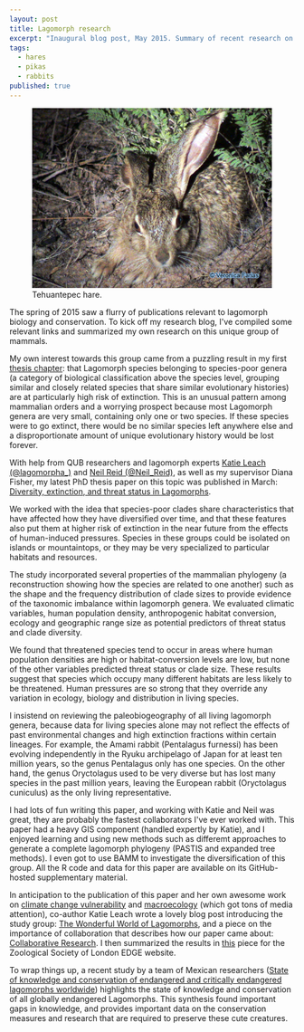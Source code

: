 ```yaml
---
layout: post
title: Lagomorph research
excerpt: "Inaugural blog post, May 2015. Summary of recent research on Lagomorpha (rabbits, hares, pikas)."
tags: 
  - hares
  - pikas
  - rabbits
published: true
---
```



<figure>
    <a href="/images/liebre.png"><img src="/images/liebre.png"></a>
        <figcaption>Tehuantepec hare.</figcaption>
</figure>

The spring of 2015 saw a flurry of publications relevant to lagomorph biology and conservation. To kick off my research blog, I've compiled some relevant links and summarized my own research on this unique group of mammals.  


My own interest towards this group came from a puzzling result in my first [thesis chapter](http://rspb.royalsocietypublishing.org/content/280/1765/20131092.short): that Lagomorph species belonging to species-poor genera (a category of biological classification above the species level, grouping similar and closely related species that share similar evolutionary histories) are at particularly high risk of extinction. This is an unusual pattern among mammalian orders and a worrying prospect because most Lagomorph genera are very small, containing only one or two species. If these species were to go extinct, there would be no similar species left anywhere else and a disproportionate amount of unique evolutionary history would be lost forever.  


With help from QUB researchers and lagomorph experts [Katie Leach (@lagomorpha_)](https://twitter.com/lagomorpha\_/)  and [Neil Reid (@Neil_Reid)](https://twitter.com/Neil_Reid), as well as my supervisor Diana Fisher, my latest PhD thesis paper on this topic was published in March:
[Diversity, extinction, and threat status in Lagomorphs](http://onlinelibrary.wiley.com/doi/10.1111/ecog.01063/full). 

We worked with the idea that species-poor clades share characteristics that have affected how they have diversified over time, and that these features also put them at higher risk of extinction in the near future from the effects of human-induced pressures. Species in these groups could be isolated on islands or mountaintops, or they may be very specialized to particular habitats and resources.  


The study incorporated several properties of the mammalian phylogeny (a reconstruction showing how the species are related to one another) such as the shape and the frequency distribution of clade sizes to provide evidence of the taxonomic imbalance within lagomorph genera. We evaluated climatic variables, human population density, anthropogenic habitat conversion, ecology and geographic range size as potential predictors of threat status and clade diversity.  


We found that threatened species tend to occur in areas where human population densities are high or habitat-conversion levels are low, but none of the other variables predicted threat status or clade size. These results suggest that species which occupy many different habitats are less likely to be threatened. Human pressures are so strong that they override any variation in ecology, biology and distribution in living species.  



I insistend on reviewing the paleobiogeography of all living lagomorph genera, because data for living species alone may not reflect the effects of past environmental changes and high extinction fractions within certain lineages. For example, the Amami rabbit (Pentalagus furnessi) has been evolving independently in the Ryuku archipelago of Japan for at least ten million years, so the genus Pentalagus only has one species. On the other hand, the genus Oryctolagus used to be very diverse but has lost many species in the past million years, leaving the European rabbit (Oryctolagus cuniculus) as the only living representative.  


I had lots of fun writing this paper, and working with Katie and Neil was great, they are probably the fastest collaborators I've ever worked with. This paper had a heavy GIS component (handled expertly by Katie), and I enjoyed learning and using new methods such as differemt approaches to generate a complete lagomorph phylogeny (PASTIS and expanded tree methods). I even got to use BAMM to investigate the diversification of this group. All the R code and data for this paper are available on its GitHub-hosted supplementary material.  


In anticipation to the publication of this paper and her own awesome work on [climate change vulnerability](http://dx.plos.org/10.1371/journal.pone.0122267) and [macroecology](http://onlinelibrary.wiley.com/doi/10.1111/mam.12035/abstract) (which got tons of media attention), co-author Katie Leach wrote a lovely blog post introducing the study group: 
[The Wonderful World of Lagomorphs](http://blogs.qub.ac.uk/qubio/2015/02/18/the-wonderful-world-of-lagomorphs/), and a piece on the importance of collaboration that describes how our paper came about: [Collaborative Research](https://blogs.qub.ac.uk/qubio/2015/03/20/collaborative-research/). I then summarized the results in [this](http://www.edgeofexistence.org/edgeblog/?p=8267) piece for the Zoological Society of London EDGE website.

To wrap things up, a recent study by a team of Mexican researchers ([State of knowledge and conservation of endangered and critically endangered lagomorphs worldwide](http://www.revistas-conacyt.unam.mx/therya/index.php/THERYA/article/view/225/0)) highlights the state of knowledge and conservation of all globally endangered Lagomorphs. This synthesis found important gaps in knowledge, and provides important data on the conservation measures and research that are required to preserve these cute creatures.
